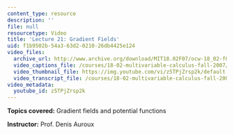 ```yaml
---
content_type: resource
description: ''
file: null
resourcetype: Video
title: 'Lecture 21: Gradient Fields'
uid: f1b9502b-54a3-63d2-0210-26db4425e124
video_files:
  archive_url: http://www.archive.org/download/MIT18.02F07/ocw-18_02-f07-lec21_300k.mp4
  video_captions_file: /courses/18-02-multivariable-calculus-fall-2007/b95132f3a3e45562b03e18d72aa9065d_z5TPjZrsp2k.vtt
  video_thumbnail_file: https://img.youtube.com/vi/z5TPjZrsp2k/default.jpg
  video_transcript_file: /courses/18-02-multivariable-calculus-fall-2007/90688325c5dc28fe81d2538dd60427cf_z5TPjZrsp2k.pdf
video_metadata:
  youtube_id: z5TPjZrsp2k
---
```


**Topics covered:** Gradient fields and potential functions

**Instructor:** Prof. Denis Auroux